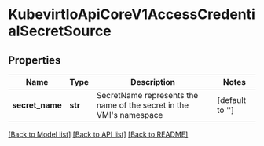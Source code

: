 # KubevirtIoApiCoreV1AccessCredentialSecretSource

## Properties
Name | Type | Description | Notes
------------ | ------------- | ------------- | -------------
**secret_name** | **str** | SecretName represents the name of the secret in the VMI&#39;s namespace | [default to '']

[[Back to Model list]](../README.md#documentation-for-models) [[Back to API list]](../README.md#documentation-for-api-endpoints) [[Back to README]](../README.md)


